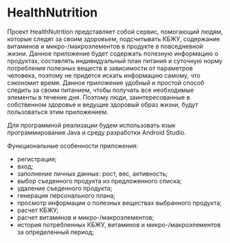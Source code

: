 # HealthNutrition

Проект HealthNutrition представляет собой сервис, помогающий людям, которые следят за своим здоровьем, подсчитывать КБЖУ, содержание витаминов и микро-/макроэлементов в продукте в повседневной жизни.
Данное приложение будет содержать полезную информацию о продуктах, составлять индивидуальный план питания и суточную норму потребления полезных веществ 
в зависимости от параметров человека, поэтому не придется искать информацию самому, что сэкономит время. 
Данное приложение удобный и простой способ следить за своим питанием, чтобы получать все необходимые элементы в течение дня. 
Поэтому люди, заинтересованные в собственном здоровье и ведущие здоровый образ жизни, будут пользоваться этим приложением.

Для программной реализации будем использовать язык программирования Java и среду разработки Android Studio.

Функциональные особенности приложения:

* регистрация;
* вход;
* заполнение личных данных: рост, вес, активность;
* выбор съеденного продукта из предложенного списка;
* удаление съеденного продукта;
* генерация персонального плана;
* просмотр информации о полезных веществах выбранного продукта;
* расчет КБЖУ;
* расчет витаминов и микро-/макроэлементов;
* история потребленных КБЖУ, витаминов и микро-/макроэлементов за определенный период;
